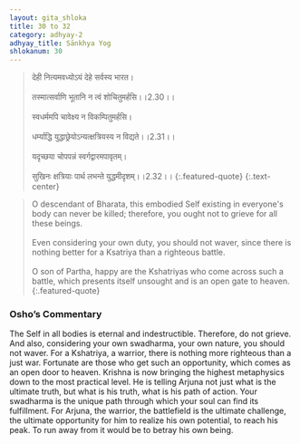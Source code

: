 ```yaml
---
layout: gita_shloka
title: 30 to 32
category: adhyay-2
adhyay_title: Sānkhya Yog
shlokanum: 30
---
```


> देही नित्यमवध्योऽयं देहे सर्वस्य भारत।<br><br>तस्मात्सर्वाणि भूतानि न त्वं शोचितुमर्हसि।।2.30।।<br><br>स्वधर्ममपि चावेक्ष्य न विकम्पितुमर्हसि।<br><br>धर्म्याद्धि युद्धाछ्रेयोऽन्यत्क्षत्रियस्य न विद्यते।।2.31।।<br><br>यदृच्छया चोपपन्नं स्वर्गद्वारमपावृतम्।<br><br>सुखिनः क्षत्रियाः पार्थ लभन्ते युद्धमीदृशम्।।2.32।।
{:.featured-quote} 
{:.text-center}

> O descendant of Bharata, this embodied Self existing in everyone's body can never be killed; therefore, you ought not to grieve for all these beings.<br><br>Even considering your own duty, you should not waver, since there is nothing better for a Ksatriya than a righteous battle.<br><br>O son of Partha, happy are the Kshatriyas who come across such a battle, which presents itself unsought and is an open gate to heaven.
{:.featured-quote}

### Osho’s Commentary
The Self in all bodies is eternal and indestructible. Therefore, do not grieve.
And also, considering your own swadharma, your own nature, you should not waver. For a Kshatriya, a warrior, there is nothing more righteous than a just war. Fortunate are those who get such an opportunity, which comes as an open door to heaven.
Krishna is now bringing the highest metaphysics down to the most practical level. He is telling Arjuna not just what is the ultimate truth, but what is his truth, what is his path of action.
Your swadharma is the unique path through which your soul can find its fulfillment. For Arjuna, the warrior, the battlefield is the ultimate challenge, the ultimate opportunity for him to realize his own potential, to reach his peak. To run away from it would be to betray his own being.
